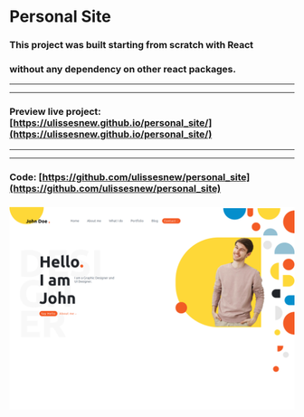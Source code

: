 
# Personal Site 

###  This project was built starting from scratch with React
###   without any dependency on other react packages. 


---
---

### Preview live project:  [https://ulissesnew.github.io/personal_site/](https://ulissesnew.github.io/personal_site/)

---
---


### Code:  [https://github.com/ulissesnew/personal_site](https://github.com/ulissesnew/personal_site)

### 
![Personal site](./public/personal_site.png)
